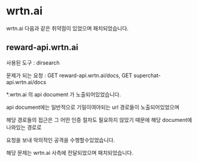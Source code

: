 # wrtn.ai

wrtn.ai 다음과 같은 취약점이 있었으며 패치되었습니다.

## reward-api.wrtn.ai

사용된 도구 : dirsearch

문제가 되는 요청 : GET reward-api.wrtn.ai/docs, GET superchat-api.wrtn.ai/docs  

*.wrtn.ai 의 api document 가 노출되어있었습니다.

api document에는 일반적으로 기밀이여야되는 url 경로들이 노출되어있었으며 

해당 경로들의 접근은 그 어떤 인증 절차도 필요하지 않았기 때문에 해당 document에 나와있는 경로로

요청을 보내 악의적인 공격을 수행할수있었습니다.

해당 문제는 wrtn.ai 사측에 전달되었으며 패치되었습니다.

